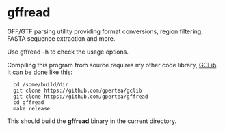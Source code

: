 # gffread
GFF/GTF parsing utility providing format conversions, region filtering, 
FASTA sequence extraction and more.


Use gffread -h to check the usage options.

Compiling this program from source requires my other code 
library, [GCLib](../../../gclib). It can be done like this:

```
  cd /some/build/dir
  git clone https://github.com/gpertea/gclib
  git clone https://github.com/gpertea/gffread
  cd gffread
  make release
```
This should build the **gffread** binary in the current directory.

